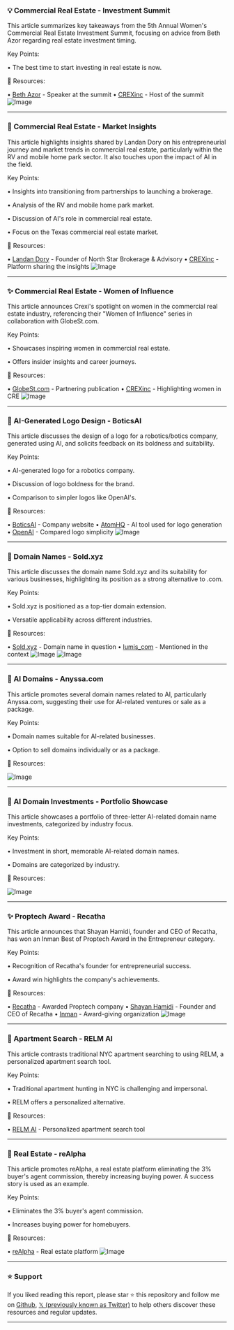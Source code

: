 ### 💡 Commercial Real Estate - Investment Summit

This article summarizes key takeaways from the 5th Annual Women's Commercial Real Estate Investment Summit, focusing on advice from Beth Azor regarding real estate investment timing.

Key Points:

• The best time to start investing in real estate is now.


🔗 Resources:

• [Beth Azor](https://x.com/Bethazor1) - Speaker at the summit
• [CREXinc](https://x.com/CREXinc) - Host of the summit
![Image](https://pbs.twimg.com/ext_tw_video_thumb/1900223052727934979/pu/img/ZPLQaufMjOSYuJ0A.jpg)


---
### 🚀 Commercial Real Estate - Market Insights

This article highlights insights shared by Landan Dory on his entrepreneurial journey and market trends in commercial real estate, particularly within the RV and mobile home park sector.  It also touches upon the impact of AI in the field.

Key Points:

• Insights into transitioning from partnerships to launching a brokerage.

• Analysis of the RV and mobile home park market.

• Discussion of AI's role in commercial real estate.

• Focus on the Texas commercial real estate market.


🔗 Resources:

• [Landan Dory](https://x.com/HunkyDoryTX) - Founder of North Star Brokerage & Advisory
• [CREXinc](https://x.com/CREXinc) - Platform sharing the insights
![Image](https://pbs.twimg.com/media/Gl3VsieWsAA_FzU.jpg)


---
### ✨ Commercial Real Estate - Women of Influence

This article announces Crexi's spotlight on women in the commercial real estate industry, referencing their "Women of Influence" series in collaboration with GlobeSt.com.

Key Points:

•  Showcases inspiring women in commercial real estate.

• Offers insider insights and career journeys.


🔗 Resources:

• [GlobeSt.com](https://x.com/GlobeStcom) - Partnering publication
• [CREXinc](https://x.com/CREXinc) - Highlighting women in CRE
![Image](https://pbs.twimg.com/media/GlykWEBXIAA8KZt.jpg)


---
### 🤖 AI-Generated Logo Design - BoticsAI

This article discusses the design of a logo for a robotics/botics company, generated using AI, and solicits feedback on its boldness and suitability.

Key Points:

• AI-generated logo for a robotics company.

• Discussion of logo boldness for the brand.

• Comparison to simpler logos like OpenAI's.


🔗 Resources:

• [BoticsAI](http://BoticsAI.com) - Company website
• [AtomHQ](https://x.com/atomHQ) - AI tool used for logo generation
• [OpenAI](https://x.com/OpenAI) - Compared logo simplicity
![Image](https://pbs.twimg.com/media/GkaKfZdXAAATak8?format=jpg&name=small)


---
### 🚀 Domain Names - Sold.xyz

This article discusses the domain name Sold.xyz and its suitability for various businesses, highlighting its position as a strong alternative to .com.

Key Points:

• Sold.xyz is positioned as a top-tier domain extension.

• Versatile applicability across different industries.


🔗 Resources:

• [Sold.xyz](http://Sold.xyz) - Domain name in question
• [lumis_com](https://x.com/lumis_com) - Mentioned in the context
![Image](https://pbs.twimg.com/media/GhXt72mWYAAR10b?format=jpg&name=small)
![Image](https://pbs.twimg.com/media/GhWZVEkWUAAuT2S?format=jpg&name=240x240)


---
### 🤖 AI Domains - Anyssa.com

This article promotes several domain names related to AI, particularly Anyssa.com, suggesting their use for AI-related ventures or sale as a package.

Key Points:

•  Domain names suitable for AI-related businesses.

• Option to sell domains individually or as a package.


🔗 Resources:


![Image](https://pbs.twimg.com/media/Gf_aLcFXcAAg7l_?format=jpg&name=small)


---
### 🤖 AI Domain Investments - Portfolio Showcase

This article showcases a portfolio of three-letter AI-related domain name investments, categorized by industry focus.

Key Points:

• Investment in short, memorable AI-related domain names.

• Domains are categorized by industry.



🔗 Resources:


![Image](https://pbs.twimg.com/media/Geo7o_eXMAAswgz?format=jpg&name=small)


---
### ✨ Proptech Award - Recatha

This article announces that Shayan Hamidi, founder and CEO of Recatha, has won an Inman Best of Proptech Award in the Entrepreneur category.


Key Points:

• Recognition of Recatha's founder for entrepreneurial success.

• Award win highlights the company's achievements.


🔗 Resources:

• [Recatha](https://x.com/rechathq) - Awarded Proptech company
• [Shayan Hamidi](https://x.com/shayanhamidi) - Founder and CEO of Recatha
• [Inman](https://x.com/Inman) - Award-giving organization
![Image](https://pbs.twimg.com/media/GdalS9FXsAIp23I?format=jpg&name=small)


---
### 🚀 Apartment Search - RELM AI

This article contrasts traditional NYC apartment searching to using RELM, a personalized apartment search tool.

Key Points:

•  Traditional apartment hunting in NYC is challenging and impersonal.

• RELM offers a personalized alternative.


🔗 Resources:

• [RELM AI](https://x.com/relm_ai) - Personalized apartment search tool


---
### 🚀 Real Estate - reAlpha

This article promotes reAlpha, a real estate platform eliminating the 3% buyer's agent commission, thereby increasing buying power.  A success story is used as an example.

Key Points:

• Eliminates the 3% buyer's agent commission.

• Increases buying power for homebuyers.



🔗 Resources:

• [reAlpha](https://x.com/reAlpha) - Real estate platform
![Image](https://pbs.twimg.com/ext_tw_video_thumb/1861635566384652288/pu/img/v0UHIdmKgLgyl1hb.jpg)


---

### ⭐️ Support

If you liked reading this report, please star ⭐️ this repository and follow me on [Github](https://github.com/Drix10), [𝕏 (previously known as Twitter)](https://x.com/DRIX_10_) to help others discover these resources and regular updates.

---